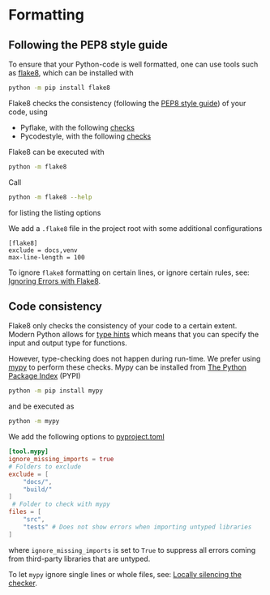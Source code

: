 # Formatting

## Following the PEP8 style guide
To ensure that your Python-code is well formatted, one can use tools such as [flake8](https://flake8.pycqa.org/en/latest/), which can be installed with
```bash
python -m pip install flake8
```
Flake8 checks the consistency (following the [PEP8 style guide](https://peps.python.org/pep-0008/)) of your code, using
- Pyflake, with the following [checks](https://flake8.pycqa.org/en/latest/user/error-codes.html)
- Pycodestyle, with the following [checks](https://pycodestyle.pycqa.org/en/latest/intro.html#error-codes)

Flake8 can be executed with
```bash
python -m flake8
```
Call
```bash
python -m flake8 --help
```
for listing the listing options

We add a `.flake8` file in the project root with some additional configurations
```
[flake8]
exclude = docs,venv
max-line-length = 100
```

To ignore `flake8` formatting on certain lines, or ignore certain rules, see: [Ignoring Errors with Flake8](https://flake8.pycqa.org/en/3.1.1/user/ignoring-errors.html).

## Code consistency
Flake8 only checks the consistency of your code to a certain extent.
Modern Python allows for [type hints](https://peps.python.org/pep-0484/) which means that you can specify the input and output type for functions.

However, type-checking does not happen during run-time.
We prefer using [mypy](http://mypy-lang.org/) to perform these checks.
Mypy can be installed from [The Python Package Index](https://pypi.org/) (PYPI)
```bash
python -m pip install mypy
```
and be executed as
```bash
python -m mypy
```
We add the following options to [pyproject.toml](content:pyproject)
```toml
[tool.mypy]
ignore_missing_imports = true
# Folders to exclude
exclude = [
    "docs/",
    "build/"
]
 # Folder to check with mypy
files = [
    "src",
    "tests" # Does not show errors when importing untyped libraries
]
```
where `ignore_missing_imports` is set to `True` to suppress all errors coming from third-party libraries that are untyped.

To let `mypy` ignore single lines or whole files, see: [Locally silencing the checker](https://mypy.readthedocs.io/en/stable/common_issues.html#spurious-errors-and-locally-silencing-the-checker).
